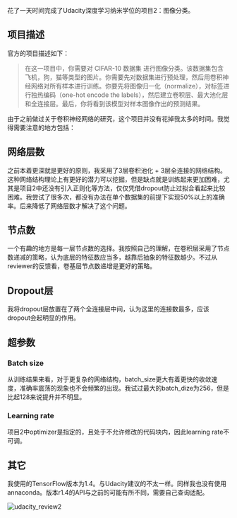 花了一天时间完成了Udacity深度学习纳米学位的项目2：图像分类。

## 项目描述
官方的项目描述如下：

> 在这一项目中，你需要对 CIFAR-10 数据集 进行图像分类。该数据集包含飞机，狗，猫等类型的图片。你需要先对数据集进行预处理，然后用卷积神经网络对所有样本进行训练。你要先将图像归一化（normalize），对标签进行独热编码（one-hot encode the labels），然后建立卷积层、最大池化层和全连接层。最后，你将看到该模型对样本图像作出的预测结果。

由于之前做过关于卷积神经网络的研究，这个项目并没有花掉我太多的时间。我觉得需要注意的地方包括：

## 网络层数
之前本着更深就是更好的原则，我采用了3层卷积池化 + 3层全连接的网络结构。这种网络结构理论上有更好的潜力可以挖掘，但是缺点就是训练起来更加困难，尤其是项目2中还没有引入正则化等方法，仅仅凭借dropout防止过拟合看起来比较困难。我尝试了很多次，都没有办法在单个数据集的前提下实现50%以上的准确率。后来降低了网络层数才解决了这个问题。

## 节点数
一个有趣的地方是每一层节点数的选择。我按照自己的理解，在卷积层采用了节点数递减的策略，认为底层的特征数应当多，越靠后抽象的特征数越少。不过从reviewer的反馈看，卷基层节点数递增是更好的策略。

## Dropout层
我将dropout层放置在了两个全连接层中间，认为这里的连接数最多，应该dropout会起明显的作用。

## 超参数
### Batch size
从训练结果来看，对于更复杂的网络结构，batch_size更大有着更快的收敛速度，准确率震荡的现象也不会频繁的出现。我试过最大的batch_dize为256，但是比起128来说提升并不明显。

### Learning rate
项目2中optimizer是指定的，且处于不允许修改的代码块内，因此learning rate不可调。

## 其它
我使用的TensorFlow版本为1.4。与Udacity建议的不太一样。同样我也没有使用annaconda。版本r1.4的API与之前的可能有所不同，需要自己查询适配。

![udacity_review2](https://yinguobing.com/content/images/2017/11/udacity_review2.jpg)
